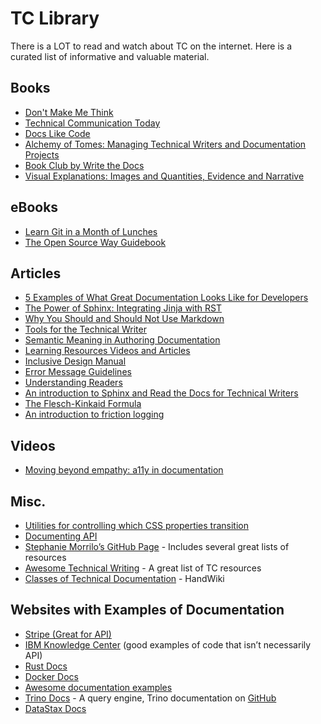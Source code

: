 # TC Library

There is a LOT to read and watch about TC on the internet. Here is a curated list of informative and valuable material.


## Books

* [Don't Make Me Think ](https://www.amazon.co.uk/Dont-Make-Think-Revisited-Usability/dp/0321965515/ref=asc_df_0321965515/?tag=googshopuk-21&linkCode=df0&hvadid=311013355418&hvpos=&hvnetw=g&hvrand=5805021290595330962&hvpone=&hvptwo=&hvqmt=&hvdev=c&hvdvcmdl=&hvlocint=&hvlocphy=9045960&hvtargid=pla-434511777018&psc=1&th=1&psc=1)
* [Technical Communication Today ](https://www.vitalsource.com/products/technical-communication-today-richard-johnson-sheehan-v9780134433479)
* [Docs Like Code](https://www.amazon.com/Docs-Like-Code-Anne-Gentle/dp/1365816079)
* [Alchemy of Tomes: Managing Technical Writers and Documentation Projects ](https://www.amazon.com/Alchemy-Tomes-Managing-Technical-Documentation/dp/1653788941) 
* [Book Club by Write the Docs](https://www.writethedocs.org/book-club/) 
* [Visual Explanations: Images and Quantities, Evidence and Narrative](https://www.thriftbooks.com/w/visual-explanations-images-and-quantities-evidence-and-narrative_edward-r-tufte/250840/item/5829081/?gclid=CjwKCAjw7J6EBhBDEiwA5UUM2iMcQ6LiErIS_D1KvXJc0PpVBDomBlt12ay_U6QK8alq2X8VjE5gsxoCd_AQAvD_BwE#idiq=5829081&edition=2297738)

## eBooks

* [Learn Git in a Month of Lunches ](https://www.manning.com/books/learn-git-in-a-month-of-lunches)
* [The Open Source Way Guidebook ](https://www.theopensourceway.org/the_open_source_way-guidebook-2.0.pdf)

## Articles

* [5 Examples of What Great Documentation Looks Like for Developers ](https://codeburst.io/5-examples-of-what-great-documentation-looks-like-for-developers-162bdec11020)
* [The Power of Sphinx: Integrating Jinja with RST ](https://www.ericholscher.com/blog/2016/jul/25/integrating-jinja-rst-sphinx/#generating-docs-from-data)
* [Why You Should and Should Not Use Markdown ](https://stymied.medium.com/why-you-should-and-should-not-use-markdown-1b9d70987792#:~:text=Innovation%20through%20Limitation,of%20the%20mechanics%20of%20writing)
* [Tools for the Technical Writer ](https://www.universalclass.com/articles/writing/technical-writing/business-writing/tools-for-the-technial-writer.htm)
* [Semantic Meaning in Authoring Documentation ](https://www.ericholscher.com/blog/2016/oct/6/authoring-documentation-with-semantic-meaning/)
* [Learning Resources Videos and Articles](https://www.writethedocs.org/topics/#other-specific-doc-types)
* [Inclusive Design Manual](https://www.microsoft.com/design/inclusive/)
* [Error Message Guidelines ](https://docs.microsoft.com/en-us/windows/win32/debug/error-message-guidelines)
* [Understanding Readers](https://redish.net/wp-content/uploads/Redish_Understanding_Readers.pdf)
* [An introduction to Sphinx and Read the Docs for Technical Writers](https://www.ericholscher.com/blog/2016/jul/1/sphinx-and-rtd-for-writers/)
* [The Flesch-Kinkaid Formula](https://readabilityformulas.com/flesch-grade-level-readability-formula.php)
* [An introduction to friction logging](https://developerrelations.com/developer-experience/an-introduction-to-friction-logging)

## Videos

* [Moving beyond empathy: a11y in documentation](https://www.writethedocs.org/videos/portland/2020/moving-beyond-empathy-a11y-in-documentation-alexandra-white/)

## Misc.

* [Utilities for controlling which CSS properties transition](https://tailwindcss.com/docs/transition-property)
* [Documenting API](https://apithedocs.org/)
* [Stephanie Morrilo’s GitHub Page](https://github.com/rubymorillo) - Includes several great lists of resources
* [Awesome Technical Writing](https://github.com/BolajiAyodeji/awesome-technical-writing) - A great list of TC resources
* [Classes of Technical Documentation](https://handwiki.org/wiki/Technical_documentation#Classes_of_technical_documentation) - HandWiki

## Websites with Examples of Documentation

* [Stripe (Great for API)](https://stripe.com/docs)
* [IBM Knowledge Center](https://d.docs.live.net/45291cd5027f5412/Desktop/OBW%20MC%20and%20TC/TC%20Advanced/%20https:/www.ibm.com/support/knowledgecenter/en/) (good examples of code that isn’t necessarily API)[ ](https://d.docs.live.net/45291cd5027f5412/Desktop/OBW%20MC%20and%20TC/TC%20Advanced/%20https:/www.ibm.com/support/knowledgecenter/en/)
* [Rust Docs](https://doc.rust-lang.org/book/ch01-02-hello-world.html)
* [Docker Docs](https://docs.docker.com/get-started/)
* [Awesome documentation examples](https://github.com/vipulgupta2048/awesome-documentation)
* [Trino Docs](https://trino.io/docs/current/) - A query engine, Trino documentation on [GitHub](https://github.com/trinodb/trino/tree/master/docs)
* [DataStax Docs](https://docs.datastax.com/en/landing_page/doc/landing_page/current.html)

